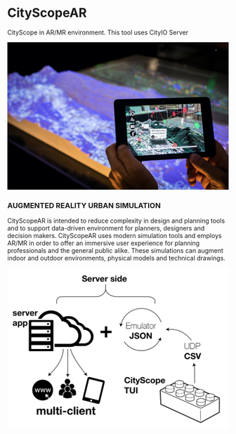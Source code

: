 # CityScopeAR
CityScope in AR/MR environment. This tool uses CityIO Server

![CityScopeAR](https://github.com/CityScope/CS_CityScopeAR/blob/master/DOCS/1.jpg)


### AUGMENTED REALITY URBAN SIMULATION
CityScopeAR is intended to reduce complexity in design and planning tools and to support data-driven environment for planners, designers and decision makers. CityScopeAR uses modern simulation tools and employs AR/MR  in order to offer an immersive user experience for planning professionals and the general public alike. These simulations can augment indoor and outdoor environments, physical models and technical drawings. 

![CityScope TUI -> cityIO -> CityScopeAR](https://github.com/CityScope/CS_CityScopeAR/blob/master/DOCS/2.png)
